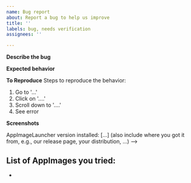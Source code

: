 ```yaml
---
name: Bug report
about: Report a bug to help us improve
title: ''
labels: bug, needs verification
assignees: ''

---
```


<!--
Hello there! Thanks for your interest in making AppImageLauncher better. Please fill in as much information as possible about your bug so that we can help you directly and don't have to play the good old information ping pong.

See also: <https://www.chiark.greenend.org.uk/~sgtatham/bugs.html>
-->

**Describe the bug**
<!-- A clear and concise description of the bug. -->

**Expected behavior**
<!-- A clear and concise description of what you expected to happen. -->

**To Reproduce**
Steps to reproduce the behavior:
1. Go to '...'
2. Click on '....'
3. Scroll down to '....'
4. See error

**Screenshots**
<!-- If applicable, add screenshots to help explain your problem.

**System, software and AppImage information**
<!-- Your distribution and desktop environment (including version numbers) -->

AppImageLauncher version installed: [...] (also include where you got it from, e.g., our release page, your distribution, ...) -->

**List of AppImages you tried:**
- 
- 
